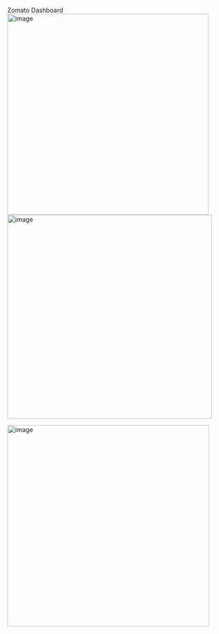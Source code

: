 Zomato Dashboard
<img width="457" alt="image" src="https://github.com/user-attachments/assets/cd950df9-e72a-44de-9533-0e6fabd7206d" />
<img width="464" alt="image" src="https://github.com/user-attachments/assets/4a64a165-66a5-4ed8-80ee-d04d094d756d" />

<img width="458" alt="image" src="https://github.com/user-attachments/assets/1658dd71-e760-4d9a-a13b-89bca301a161" />
